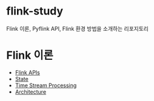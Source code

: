 # flink-study
Flink 이론, Pyflink API, Flink 환경 방법을 소개하는 리포지토리  
  
# Flink 이론
- [Flink APIs](https://github.com/ha2hi/flink-study/blob/main/APIs.md)
- [State](https://github.com/ha2hi/flink-study/blob/main/State.md)
- [Time Stream Processing](https://github.com/ha2hi/flink-study/blob/main/Timely_Stream_Processing.md)
- [Architecture](https://github.com/ha2hi/flink-study/blob/main/Flink%20Architecture.md)